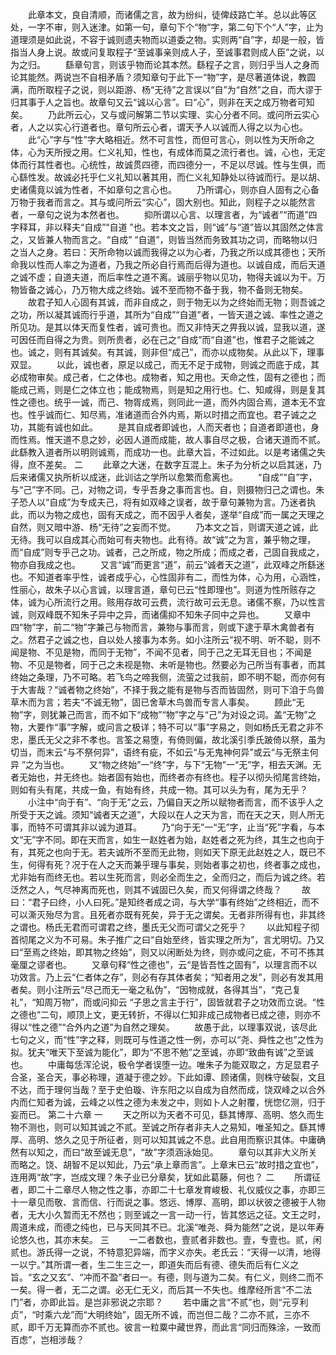 <!-- { "loadSidebar": true } -->
　　此章本文，良自清顺，而诸儒之言，故为纷纠，徒俾歧路亡羊。总以此等区处，一字不审，则入迷津。如第一句，章句下个“物”字，第二句下个“人”字，止为道理须是如此说，不容于诚则遗夫物而以道委之物。实则两“自”字，却是一般，皆指当人身上说。故或问复取程子“至诚事亲则成人子，至诚事君则成人臣”之说，以为之归。 
　　繇章句言，则该乎物而论其本然。繇程子之言，则归乎当人之身而论其能然。两说岂不自相矛盾？须知章句于此下一“物”字，是尽著道体说，教圆满，而所取程子之说，则以距游、杨“无待”之言误以“自”为“自然”之自，而大谬于归其事于人之旨也。故章句又云“诚以心言”。曰“心”，则非在天之成万物者可知矣。 
　　乃此所云心，又与或问解第二节以实理、实心分者不同。或问所云实心者，人之以实心行道者也。章句所云心者，谓天予人以诚而人得之以为心也。 
　　此“心”字与“性”字大略相近。然不可言性，而但可言心，则以性为天所命之体，心为天所授之用。仁义礼知，性也，有成体而莫之流行者也。诚，心也，无定体而行其性者也。心统性，故诚贯四德，而四德分一，不足以尽诚。性与生俱，而心繇性发。故诚必托乎仁义礼知以著其用，而仁义礼知静处以待诚而行。是以胡、史诸儒竟以诚为性者，不如章句之言心也。 
　　乃所谓心，则亦自人固有之心备万物于我者而言之。其与或问所云“实心”，固大别也。知此，则程子之以能然言者，一章句之说为本然者也。 
　　抑所谓以心言、以理言者，为“诚者”“而道”四字释耳，非以释夫“自成”“自道 ”也。若本文之旨，则“诚”与“道”皆以其固然之体言之，又皆兼人物而言之。“自成” “自道”，则皆当然而务致其功之词，而略物以归之当人之身。若曰：天所命物以诚而我得之以为心者，乃我之所以成其德也；天所命我以性而人率之为道者，乃我之所必自行焉而后得为道也。以诚自成，而后天道之诚不虚；自道夫道，而后率性之道不离。诚丽乎物以见功，物得夫诚以为干。万物皆备之诚心，乃万物大成之终始。诚不至而物不备于我，物不备则无物矣。 
　　故君子知人心固有其诚，而非自成之，则于物无以为之终始而无物；则吾诚之之功，所以凝其诚而行乎道，其所为“自成”“自道”者，一皆天道之诚、率性之道之所见功。是其以体天而复性者，诚可贵也。而又非恃天之畀我以诚，显我以道，遂可因任而自得之为贵。则所贵者，必在己之“自成”而“自道”也，惟君子之能诚之也。诚之，则有其诚矣。有其诚，则非但“成己”，而亦以成物矣。从此以下，理事双显。 
　　以此，诚也者，原足以成己，而无不足于成物，则诚之而底于成，其必成物审矣。成己者，仁之体也。成物者，知之用也。天命之性，固有之德也；而能成己焉，则是仁之体立也；能成物焉，则是知之用行也。仁、知咸得，则是复其性之德也。统乎一诚，而己、物胥成焉，则同此一道，而外内固合焉，道本无不宜也。性乎诚而仁、知尽焉，准诸道而合外内焉，斯以时措之而宜也。君子诚之之功，其能有诚也如此。 
　　是其自成者即诚也，人而天者也；自道者即道也，身而性焉。惟天道不息之妙，必因人道而成能，故人事自尽之极，合诸天道而不贰。此繇教入道者所以明则诚焉，而成功一也。此章大旨，不过如此。以是考诸儒之失得，庶不差矣。 
二
　　此章之大迷，在数字互混上。朱子为分析之以启其迷，乃后来诸儒又执所析以成迷，此训诂之学所以愈繁而愈离也。 
　　“自成”“自”字，与“己”字不同。己，对物之词，专乎吾身之事而言也。自，则摄物归己之谓也。朱子恐人以“自成”为专成夫己，将有如双峰之误者，故于章句兼物为言。乃迷者执此，而以为物之成也，固有天成之，而不因乎人者矣，遂举“自成”而一属之天理之自然，则又暗中游、杨“无待”之妄而不觉。 
　　乃本文之旨，则谓天道之诚，此无待。我可以自成其心而始可有夫物也。此有待。故“诚”之为言，兼乎物之理，而“自成”则专乎己之功。诚者，己之所成，物之所成；而成之者，己固自我成之，物亦自我成之也。 
　　又言“诚”而更言“道”，前云“诚者天之道”，此双峰之所繇迷也。不知道者率乎性，诚者成乎心，心性固非有二，而性为体，心为用，心涵性，性丽心，故朱子以心言诚，以理言道，章句已云“性即理也”。则道为性所赅存之体，诚为心所流行之用。赅用存故可云费，流行故可云无息。诸儒不察，乃以性言诚，则双峰既不知朱子异中之异，而诸儒抑不知朱子同中之异也。 
　　又章中四“物”字，前二“物”字兼己与物而言，兼物与事而言，则或下逮于草木禽兽者有之。然君子之诚之也，自以处人接事为本务。如小注所云“视不明、听不聪，则不闻是物、不见是物，而同于无物”，不闻不见者，同于己之无耳无目也；不闻是物、不见是物者，同于己之未视是物、未听是物也。然要必为己所当有事者，而其终始之条理，乃不可略。若飞鸟之啼我侧，流萤之过我前，即不明不聪，而亦何有于大害哉？“诚者物之终始”，不择于我之能有是物与否而皆固然，则可下洎于鸟兽草木而为言；若夫“不诚无物”，固已舍草木鸟兽而专言人事矣。 
　　顾此“无物”字，则犹兼己而言，而不如下“成物”“物”字之与“己”为对设之词。盖“无物”之物，大要作“事”字解，或问言之极详；特不可以“事”字易之，则如杨氏无君之非不忠，墨氏无父之非不孝也。言筌之易堕，有倚则偏，故北溪引季氏跛倚以祭，虽为切当，而末云“与不祭何异”，语终有疵，不如云“与无鬼神何异”或云“与无祭主何异 ”之为当也。 
　　又“物之终始”一“终”字，与下“无物”一“无”字，相去天渊。无者无始也，并无终也。始者固有始也，而终者亦有终也。程子以彻头彻尾言终始，则如有头有尾，共成一鱼，有始有终，共成一物。其可以头为有，尾为无乎？ 
　　小注中“向于有”、“向于无”之云，乃偏自天之所以赋物者而言，而不该乎人之所受于天之诚。须知“诚者天之道”，大段以在人之天为言，而在天之天，则人所无事，而特不可谓其非以诚为道耳。 
　　乃“向于无”一“无”字，止当“死”字看，与本文“无”字不同。即在天而言，如生一赵姓者为始，赵姓者之死为终，其生之也向于有，其死之也向于无。若夫诚所不至而无此物，则如天下原无此赵姓之人，既已不生，何得有死？况于在人之天而兼乎理与事矣，则始者事之初也，终者事之成也，尤非始有而终无也。若以生死而言，则必全而生之，全而归之，而后为诚之终。若泛然之人，气尽神离而死也，则其不诚固已久矣，而又何得谓之终哉？ 
　　故曰：“君子曰终，小人曰死。”是知终者成之词，与大学“事有终始”之终相近，而不可以澌灭殆尽为言。且死者亦既有死矣，异于无之谓矣。无者非所得有也，非其终之谓也。杨氏无君而可谓君之终，墨氏无父而可谓父之死乎？ 
　　以此知程子彻首彻尾之义为不可易。朱子推广之曰“自始至终，皆实理之所为”，言尤明切。乃又曰“至焉之终始，即其物之终始”，则又以闲断处为终，则亦或问之疵，不可不拣其毫厘之谬者也。 
　　又章句释“性之德也”，云“是皆吾性之固有”，以理言而不以功效言。乃上云“仁者体之存”，则必有存其体者矣；“知者用之发”，则必有发其用者矣。则小注所云“尽己而无一毫之私伪”，“因物成就，各得其当”，“克己复礼”，“知周万物”，而或问抑云 “子思之言主于行”，固皆就君子之功效而立说。“性之德也”二句，顺顶上文，更无转折，不得以仁知非成己成物者已成之德，则亦不得以“性之德”“合外内之道”为自然之理矣。 
　　故愚于此，以理事双说，该尽此七句之义，而“性”字之释，则既可与性道之性一例，亦可以“尧、舜性之也”之性为拟。犹夫“唯天下至诚为能化”，即为“不思不勉”之至诚，亦即“致曲有诚”之至诚也。 
　　中庸每恁浑沦说，极令学者误堕一边。唯朱子为能双取之，方足显君子合圣，圣合天，事必称理，道凝于德之妙。下此如谭、顾诸儒，则株守破裂，文且不达，而于理何当哉？至于史伯璇、许东阳之以自成为自然而成，饶双峰之以合外内而仁知者为诚，云峰之以性之德为未发之中，则如卜人之射覆，恍惚亿测，归于妄而已。 
第二十六章
一
　　天之所以为天者不可见，繇其博厚、高明、悠久而生物不测也，则可以知其诚之不贰。至诚之所存者非夫人之易知，唯圣知之。繇其博厚、高明、悠久之见于所征者，则可以知其诚之不息。此自用而察识其体。中庸确然有以知之，而曰“故至诚无息”，“故”字须涵泳始见。 
　　章句以其非大义所关而略之。饶、胡智不足以知此，乃云“承上章而言”。上章末已云“故时措之宜也”，连用两“故”字，岂成文理？朱子业已分章矣，犹如此葛藤，何也？ 
二
　　所谓征者，即二十二章尽人物之性之事，亦即二十七章发育峻极、礼仪威仪之事，亦即三十一章见而敬、言而信、行而说之事。悠远、博厚、高明，即以状彼之德被于人物者，无大小久暂而无不然也；则至诚之一言一动一行，皆其悠远之征。文王之时，周道未成，而德之纯也，已与天同其不已。北溪“唯尧、舜为能然”之说，是以年寿论悠久也，其亦末矣。 
三
　　一二者数也，壹贰者非数也。壹，专壹也。贰，闲贰也。游氏得一之说，不特意犯异端，而字义亦失。老氏云：“天得一以清，地得一以宁。”其所谓一者，生二生三之一，即道失而后有德、德失而后有仁义之旨。“玄之又玄”、“冲而不盈”者曰一。有德，则与道为二矣。有仁义，则终二而不一矣。得一者，无二之谓。必无仁无义，而后其一不失也。维摩经所言“不二法门”者，亦即此旨。是岂非邪说之宗耶？ 
　　若中庸之言“不贰”也，则“元亨利贞”，“时乘六龙”而“大明终始”，固无所不诚，而岂但二哉？二亦不贰，三亦不贰，即千万无算而亦不贰也。彼言一粒粟中藏世界，而此言“同归而殊涂，一致而百虑”，岂相涉哉？ 
